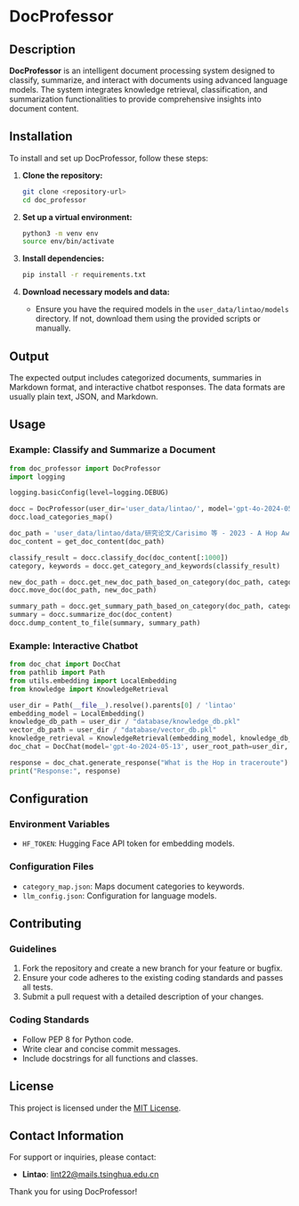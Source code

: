 # DocProfessor

## Description
**DocProfessor** is an intelligent document processing system designed to classify, summarize, and interact with documents using advanced language models. The system integrates knowledge retrieval, classification, and summarization functionalities to provide comprehensive insights into document content.

## Installation
To install and set up DocProfessor, follow these steps:

1. **Clone the repository:**
   ```bash
   git clone <repository-url>
   cd doc_professor
   ```

2. **Set up a virtual environment:**
   ```bash
   python3 -m venv env
   source env/bin/activate
   ```

3. **Install dependencies:**
   ```bash
   pip install -r requirements.txt
   ```

4. **Download necessary models and data:**
   - Ensure you have the required models in the `user_data/lintao/models` directory. If not, download them using the provided scripts or manually.

## Output
The expected output includes categorized documents, summaries in Markdown format, and interactive chatbot responses. The data formats are usually plain text, JSON, and Markdown.

## Usage
### Example: Classify and Summarize a Document
```python
from doc_professor import DocProfessor
import logging

logging.basicConfig(level=logging.DEBUG)

docc = DocProfessor(user_dir='user_data/lintao/', model='gpt-4o-2024-05-13')
docc.load_categories_map()

doc_path = 'user_data/lintao/data/研究论文/Carisimo 等 - 2023 - A Hop Away from Everywhere A View of the Intercon.pdf'
doc_content = get_doc_content(doc_path)

classify_result = docc.classify_doc(doc_content[:1000])
category, keywords = docc.get_category_and_keywords(classify_result)

new_doc_path = docc.get_new_doc_path_based_on_category(doc_path, category[0])
docc.move_doc(doc_path, new_doc_path)

summary_path = docc.get_summary_path_based_on_category(doc_path, category[0])
summary = docc.summarize_doc(doc_content)
docc.dump_content_to_file(summary, summary_path)
```

### Example: Interactive Chatbot
```python
from doc_chat import DocChat
from pathlib import Path
from utils.embedding import LocalEmbedding
from knowledge import KnowledgeRetrieval

user_dir = Path(__file__).resolve().parents[0] / 'lintao'
embedding_model = LocalEmbedding()
knowledge_db_path = user_dir / "database/knowledge_db.pkl"
vector_db_path = user_dir / "database/vector_db.pkl"
knowledge_retrieval = KnowledgeRetrieval(embedding_model, knowledge_db_path, vector_db_path)
doc_chat = DocChat(model='gpt-4o-2024-05-13', user_root_path=user_dir, knowledge_retrieval=knowledge_retrieval)

response = doc_chat.generate_response("What is the Hop in traceroute")
print("Response:", response)
```

## Configuration
### Environment Variables
- `HF_TOKEN`: Hugging Face API token for embedding models.

### Configuration Files
- `category_map.json`: Maps document categories to keywords.
- `llm_config.json`: Configuration for language models.

## Contributing
### Guidelines
1. Fork the repository and create a new branch for your feature or bugfix.
2. Ensure your code adheres to the existing coding standards and passes all tests.
3. Submit a pull request with a detailed description of your changes.

### Coding Standards
- Follow PEP 8 for Python code.
- Write clear and concise commit messages.
- Include docstrings for all functions and classes.

## License
This project is licensed under the [MIT License](LICENSE).

## Contact Information
For support or inquiries, please contact:
- **Lintao**: lint22@mails.tsinghua.edu.cn

Thank you for using DocProfessor!